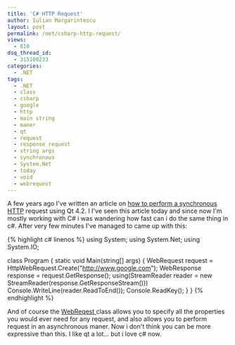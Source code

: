 ```yaml
---
title: 'C# HTTP Request'
author: Iulian Margarintescu
layout: post
permalink: /net/csharp-http-request/
views:
  - 810
dsq_thread_id:
  - 315100233
categories:
  - .NET
tags:
  - .NET
  - class
  - csharp
  - google
  - http
  - main string
  - maner
  - qt
  - request
  - response request
  - string args
  - synchronous
  - System.Net
  - today
  - void
  - webrequest
---
```

A few years ago I've written an article on [how to perform a synchronous HTTP][1] request using Qt 4.2. I I've seen this article today and since now I'm mostly working with C# i was wandering how fast can i do the same thing in c#. After very few minutes I've managed to came up with this:

{% highlight c# linenos %}
using System;
using System.Net;
using System.IO;

class Program
{
    static void Main(string[] args)
    {
        WebRequest request = HttpWebRequest.Create("http://www.google.com");
        WebResponse response = request.GetResponse();
        using(StreamReader reader = new StreamReader(response.GetResponseStream()))
            Console.WriteLine(reader.ReadToEnd());
        Console.ReadKey();
    }
}
{% endhighlight %}

And of course the [WebReqest ][2] class allows you to specify all the properties you would ever need for any request, and also allows you to perform request in an asynchronous maner. Now i don't think you can be more expressive than this. I like qt a lot... but i love c# now.

 [1]: http://www.erata.net/qt-boost/synchronous-http-request/
 [2]: http://msdn.microsoft.com/en-us/library/system.net.webrequest_members.aspx